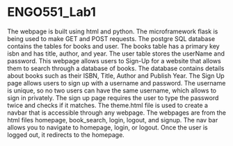 # ENGO551_Lab1


The webpage is built using html and python. 
The microframework flask is being used to make GET and POST requests.
The postgre SQL database contains the tables for books and user.
The books table has a primary key isbn and has title, author, and year.
The user table stores the userName and password.
This webpage allows users to Sign-Up for a website that allows them to search through a database of books.
The database contains details about books such as their ISBN, Title, Author and Publish Year.
The Sign Up page allows users to sign up with a username and password.
The username is unique, so no two users can have the same username, which allows to sign in privately.
The sign up page requires the user to type the password twice and checks if it matches.
The theme.html file is used to create a navbar that is accessible through any webpage.
The webpages are from the html files homepage, book_search, login, logout, and signup.
The nav bar allows you to navigate to homepage, login, or logout.
Once the user is logged out, it redirects to the homepage.
